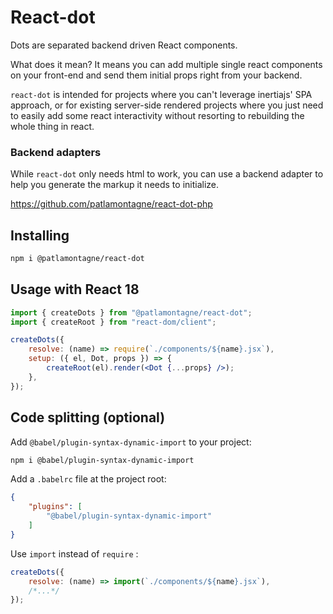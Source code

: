 # React-dot

Dots are separated backend driven React components.

What does it mean? It means you can add multiple single react components on your front-end and send them initial props right from your backend.

`react-dot` is intended for projects where you can't leverage inertiajs' SPA approach, or for existing server-side rendered projects where you just need to easily add some react interactivity without resorting to rebuilding the whole thing in react.

### Backend adapters

While `react-dot` only needs html to work, you can use a backend adapter to help you generate the markup it needs to initialize.

https://github.com/patlamontagne/react-dot-php

## Installing

```sh
npm i @patlamontagne/react-dot
```

## Usage with React 18

```jsx
import { createDots } from "@patlamontagne/react-dot";
import { createRoot } from "react-dom/client";

createDots({
    resolve: (name) => require(`./components/${name}.jsx`),
    setup: ({ el, Dot, props }) => {
        createRoot(el).render(<Dot {...props} />);
    },
});
```

## Code splitting (optional)

Add `@babel/plugin-syntax-dynamic-import` to your project:

```sh
npm i @babel/plugin-syntax-dynamic-import
```

Add a `.babelrc` file at the project root:
```json
{
    "plugins": [
        "@babel/plugin-syntax-dynamic-import"
    ]
}
```

Use `import` instead of `require` :

```jsx
createDots({
    resolve: (name) => import(`./components/${name}.jsx`),
    /*...*/
});
```
